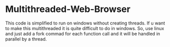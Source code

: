 # Multithreaded-Web-Browser
This code is simplified to run on windows without creating threads. If u want to make this multithreaded it is quite difficult to do in windows. So, use linux and just 
add a fork commad for each function call and it will be handled in parallel by a thread.

